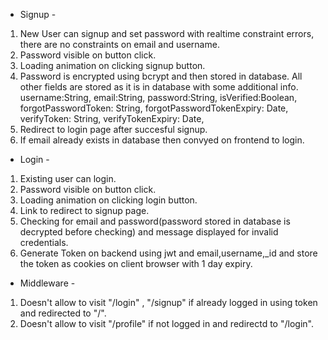 - Signup -

1. New User can signup and set password with realtime constraint errors, there are no constraints on email and username.
2. Password visible on button click.
3. Loading animation on clicking signup button.
4. Password is encrypted using bcrypt and then stored in database. All other fields are stored as it is in database with some additional info.
   username:String,
   email:String,
   password:String,
   isVerified:Boolean,
   forgotPasswordToken: String,
   forgotPasswordTokenExpiry: Date,
   verifyToken: String,
   verifyTokenExpiry: Date,
5. Redirect to login page after succesful signup.
6. If email already exists in database then convyed on frontend to login.

- Login -

1. Existing user can login.
2. Password visible on button click.
3. Loading animation on clicking login button.
4. Link to redirect to signup page.
5. Checking for email and password(password stored in database is decrypted before checking) and message displayed for invalid credentials.
6. Generate Token on backend using jwt and email,username,\_id and store the token as cookies on client browser with 1 day expiry.

- Middleware -

1. Doesn't allow to visit "/login" , "/signup" if already logged in using token and redirected to "/".
2. Doesn't allow to visit "/profile" if not logged in and redirectd to "/login".
